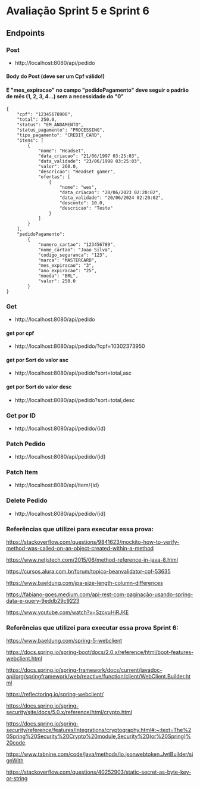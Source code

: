 # Avaliação Sprint 5 e Sprint 6

## Endpoints

### Post
- http://localhost:8080/api/pedido

#### Body do Post (deve ser um Cpf válido!) 
#### E "mes_expiracao" no campo  "pedidoPagamento" deve seguir o padrão de mês (1, 2, 3, 4...) sem a necessidade do "0"
```
{
    "cpf": "12345678900",
    "total": 250.0,
    "status": "EM_ANDAMENTO",
    "status_pagamento": "PROCESSING",
    "tipo_pagamento": "CREDIT_CARD",
    "itens": [
        {
            "nome": "Headset",
            "data_criacao": "21/06/1997 03:25:03",
            "data_validade": "23/06/1998 03:25:03",
            "valor": 260.0,
            "descricao": "Headset gamer",
            "ofertas": [
                {
                    "nome": "wes",
                    "data_criacao": "20/06/2023 02:20:02",
                    "data_validade": "20/06/2024 02:20:02",
                    "desconto": 10.0,
                    "descricao": "Teste"
                }
            ]
        }
    ],
    "pedidoPagamento": 
        {
            "numero_cartao": "123456789",
            "nome_cartao": "Joao Silva",
            "codigo_seguranca": "123",
            "marca": "MASTERCARD",
            "mes_expiracao": "3",
            "ano_expiracao": "25",
            "moeda": "BRL",
            "valor": 250.0
        }  
}
```


### Get
- http://localhost:8080/api/pedido

#### get por cpf 
- http://localhost:8080/api/pedido/?cpf=10302373950

#### get por Sort do valor asc
- http://localhost:8080/api/pedido?sort=total,asc

#### get por Sort do valor desc
- http://localhost:8080/api/pedido?sort=total,desc

### Get por ID
- http://localhost:8080/api/pedido/{id}

### Patch Pedido
- http://localhost:8080/api/pedido/{id}

### Patch Item
- http://localhost:8080/api/item/{id}

### Delete Pedido
- http://localhost:8080/api/pedido/{id}



### Referências que utilizei para executar essa prova:

https://stackoverflow.com/questions/9841623/mockito-how-to-verify-method-was-called-on-an-object-created-within-a-method

https://www.netjstech.com/2015/06/method-reference-in-java-8.html

https://cursos.alura.com.br/forum/topico-beanvalidator-cpf-53635


https://www.baeldung.com/jpa-size-length-column-differences

https://fabiano-goes.medium.com/api-rest-com-paginação-usando-spring-data-e-query-9eddb29c9223

https://www.youtube.com/watch?v=SzcvuHjRJKE


### Referências que utilizei para executar essa prova Sprint 6:

https://www.baeldung.com/spring-5-webclient

https://docs.spring.io/spring-boot/docs/2.0.x/reference/html/boot-features-webclient.html

https://docs.spring.io/spring-framework/docs/current/javadoc-api/org/springframework/web/reactive/function/client/WebClient.Builder.html

https://reflectoring.io/spring-webclient/

https://docs.spring.io/spring-security/site/docs/5.0.x/reference/html/crypto.html

https://docs.spring.io/spring-security/reference/features/integrations/cryptography.html#:~:text=The%20Spring%20Security%20Crypto%20module,Security%20(or%20Spring)%20code.

https://www.tabnine.com/code/java/methods/io.jsonwebtoken.JwtBuilder/signWith

https://stackoverflow.com/questions/40252903/static-secret-as-byte-key-or-string
